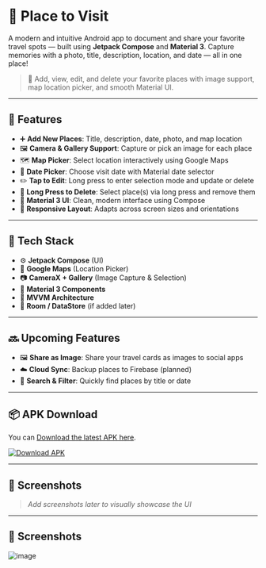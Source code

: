 # 📍 Place to Visit

A modern and intuitive Android app to document and share your favorite travel spots — built using **Jetpack Compose** and **Material 3**. Capture memories with a photo, title, description, location, and date — all in one place!

> 🧭 Add, view, edit, and delete your favorite places with image support, map location picker, and smooth Material UI.

---

## 🌟 Features

- ➕ **Add New Places**: Title, description, date, photo, and map location
- 🖼️ **Camera & Gallery Support**: Capture or pick an image for each place
- 🗺️ **Map Picker**: Select location interactively using Google Maps
- 📅 **Date Picker**: Choose visit date with Material date selector
- ✏️ **Tap to Edit**: Long press to enter selection mode and update or delete
- 🧹 **Long Press to Delete**: Select place(s) via long press and remove them
- 🎨 **Material 3 UI**: Clean, modern interface using Compose
- 📱 **Responsive Layout**: Adapts across screen sizes and orientations

---

## 🧰 Tech Stack

- ⚙️ **Jetpack Compose** (UI)
- 🧭 **Google Maps** (Location Picker)
- 📷 **CameraX + Gallery** (Image Capture & Selection)
- 🧾 **Material 3 Components**
- 🧠 **MVVM Architecture**
- 💾 **Room / DataStore** (if added later)

---

## 🔜 Upcoming Features

- 🖼️ **Share as Image**: Share your travel cards as images to social apps
- ☁️ **Cloud Sync**: Backup places to Firebase (planned)
- 🔎 **Search & Filter**: Quickly find places by title or date

---

## 📦 APK Download

You can [Download the latest APK here](https://github.com/YourUsername/PlaceToVisit/releases/latest).

[![Download APK](https://img.shields.io/badge/Download-PlaceToVisit-blue)](https://github.com/YourUsername/PlaceToVisit/releases/latest)

---

## 📸 Screenshots

> _Add screenshots later to visually showcase the UI_



---

## 📸 Screenshots

![image](https://github.com/user-attachments/assets/ad04ccb7-1ac2-442d-8592-32fe879db46a)


